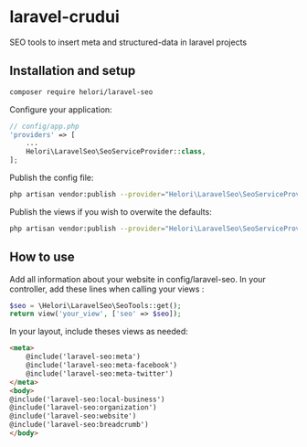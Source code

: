 # laravel-crudui
SEO tools to insert meta and structured-data in laravel projects

## Installation and setup

```bash
composer require helori/laravel-seo
```

Configure your application:
```php
// config/app.php
'providers' => [
    ...
    Helori\LaravelSeo\SeoServiceProvider::class,
];
```
Publish the config file:
```bash
php artisan vendor:publish --provider="Helori\LaravelSeo\SeoServiceProvider" --tag="config"
```

Publish the views if you wish to overwite the defaults:
```bash
php artisan vendor:publish --provider="Helori\LaravelSeo\SeoServiceProvider" --tag="views"
```

## How to use

Add all information about your website in config/laravel-seo.
In your controller, add these lines when calling your views :
```php
$seo = \Helori\LaravelSeo\SeoTools::get();
return view('your_view', ['seo' => $seo]);
```

In your layout, include theses views as needed:
```html
<meta>
	@include('laravel-seo:meta')
    @include('laravel-seo:meta-facebook')
    @include('laravel-seo:meta-twitter')
</meta>
<body>
@include('laravel-seo:local-business')
@include('laravel-seo:organization')
@include('laravel-seo:website')
@include('laravel-seo:breadcrumb')
</body>
```

